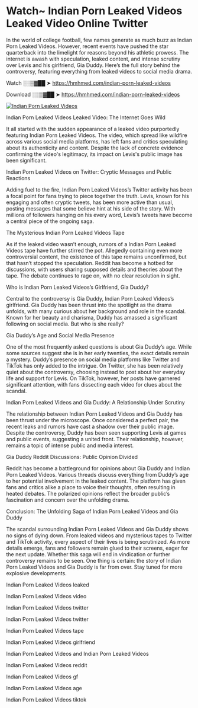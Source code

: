 # Watch~ Indian Porn Leaked Videos Leaked Video Online Twitter

In the world of college football, few names generate as much buzz as Indian Porn Leaked Videos. However, recent events have pushed the star quarterback into the limelight for reasons beyond his athletic prowess. The internet is awash with speculation, leaked content, and intense scrutiny over Levis and his girlfriend, Gia Duddy. Here’s the full story behind the controversy, featuring everything from leaked videos to social media drama.

Watch ░░▒▓██ ➤ https://hmhmed.com/indian-porn-leaked-videos

Download ░░▒▓██ ➤ https://hmhmed.com/indian-porn-leaked-videos

[![Indian Porn Leaked Videos](https://i.imgur.com/dJHk4Zq.gif)](https://hmhmed.com/indian-porn-leaked-videos)

Indian Porn Leaked Videos Leaked Video: The Internet Goes Wild

It all started with the sudden appearance of a leaked video purportedly featuring Indian Porn Leaked Videos. The video, which spread like wildfire across various social media platforms, has left fans and critics speculating about its authenticity and content. Despite the lack of concrete evidence confirming the video's legitimacy, its impact on Levis's public image has been significant.

Indian Porn Leaked Videos on Twitter: Cryptic Messages and Public Reactions

Adding fuel to the fire, Indian Porn Leaked Videos’s Twitter activity has been a focal point for fans trying to piece together the truth. Levis, known for his engaging and often cryptic tweets, has been more active than usual, posting messages that some believe hint at his side of the story. With millions of followers hanging on his every word, Levis’s tweets have become a central piece of the ongoing saga.

The Mysterious Indian Porn Leaked Videos Tape

As if the leaked video wasn’t enough, rumors of a Indian Porn Leaked Videos tape have further stirred the pot. Allegedly containing even more controversial content, the existence of this tape remains unconfirmed, but that hasn’t stopped the speculation. Reddit has become a hotbed for discussions, with users sharing supposed details and theories about the tape. The debate continues to rage on, with no clear resolution in sight.

Who is Indian Porn Leaked Videos’s Girlfriend, Gia Duddy?

Central to the controversy is Gia Duddy, Indian Porn Leaked Videos’s girlfriend. Gia Duddy has been thrust into the spotlight as the drama unfolds, with many curious about her background and role in the scandal. Known for her beauty and charisma, Duddy has amassed a significant following on social media. But who is she really?

Gia Duddy’s Age and Social Media Presence

One of the most frequently asked questions is about Gia Duddy’s age. While some sources suggest she is in her early twenties, the exact details remain a mystery. Duddy’s presence on social media platforms like Twitter and TikTok has only added to the intrigue. On Twitter, she has been relatively quiet about the controversy, choosing instead to post about her everyday life and support for Levis. On TikTok, however, her posts have garnered significant attention, with fans dissecting each video for clues about the scandal.

Indian Porn Leaked Videos and Gia Duddy: A Relationship Under Scrutiny

The relationship between Indian Porn Leaked Videos and Gia Duddy has been thrust under the microscope. Once considered a perfect pair, the recent leaks and rumors have cast a shadow over their public image. Despite the controversy, Duddy has been seen supporting Levis at games and public events, suggesting a united front. Their relationship, however, remains a topic of intense public and media interest.

Gia Duddy Reddit Discussions: Public Opinion Divided

Reddit has become a battleground for opinions about Gia Duddy and Indian Porn Leaked Videos. Various threads discuss everything from Duddy’s age to her potential involvement in the leaked content. The platform has given fans and critics alike a place to voice their thoughts, often resulting in heated debates. The polarized opinions reflect the broader public’s fascination and concern over the unfolding drama.

Conclusion: The Unfolding Saga of Indian Porn Leaked Videos and Gia Duddy

The scandal surrounding Indian Porn Leaked Videos and Gia Duddy shows no signs of dying down. From leaked videos and mysterious tapes to Twitter and TikTok activity, every aspect of their lives is being scrutinized. As more details emerge, fans and followers remain glued to their screens, eager for the next update. Whether this saga will end in vindication or further controversy remains to be seen. One thing is certain: the story of Indian Porn Leaked Videos and Gia Duddy is far from over. Stay tuned for more explosive developments.

Indian Porn Leaked Videos leaked

Indian Porn Leaked Videos video

Indian Porn Leaked Videos twitter

Indian Porn Leaked Videos twitter

Indian Porn Leaked Videos tape

Indian Porn Leaked Videos girlfriend

Indian Porn Leaked Videos and Indian Porn Leaked Videos

Indian Porn Leaked Videos reddit

Indian Porn Leaked Videos gf

Indian Porn Leaked Videos age

Indian Porn Leaked Videos tiktok